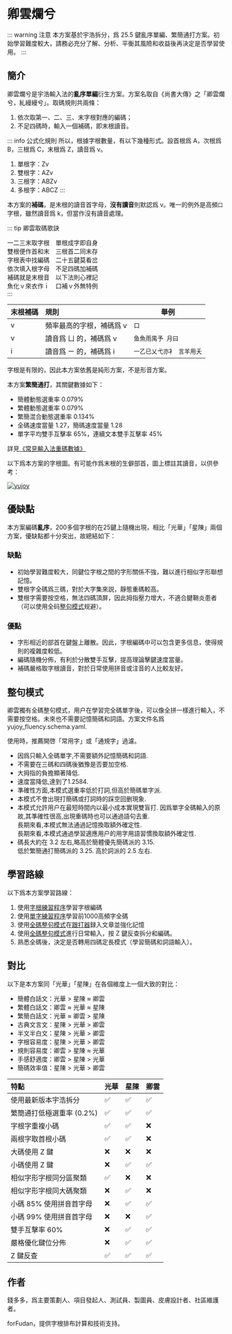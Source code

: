 # 卿雲爛兮

::: warning 注意
本方案基於宇浩拆分，爲 25.5 鍵亂序單編、繁簡通打方案。初始學習難度較大，請務必充分了解、分析、平衡其風險和收益後再決定是否學習使用。
:::

## 簡介

卿雲爛兮是宇浩輸入法的**亂序單編**衍生方案。方案名取自《尚書大傳》之「卿雲爛兮，糺縵縵兮」。取碼規則共兩條：

1. 依次取第一、二、三、末字根對應的編碼；
2. 不足四碼時，輸入一個補碼，即末根讀音。

::: info 公式化規則
所以，根據字根數量，有以下幾種形式。設首根爲 A，次根爲 B，三根爲 C，末根爲 Z，讀音爲 v。

1. 單根字：Zv
2. 雙根字：AZv
3. 三根字：ABZv
4. 多根字：ABCZ
:::

本方案的**補碼**，是末根的讀音首字母，**沒有讀音**則默認爲 v。唯一的例外是高頻`口`字根，雖然讀音爲 k，但當作沒有讀音處理。

::: tip 卿雲取碼歌訣  

一二三末取字根　單根成字即自身  
雙根便作首和末　三根首二同末存  
字根表中找編碼　二十五鍵莫看岔  
依次填入根字母　不足四碼加補碼  
補碼就是末根音　以下法則心裡記  
魚化ｖ來衣作ｉ　口補ｖ外無特例  
:::

| 末根補碼 | 規則                     | 舉例                      |
| :------- | :----------------------- | ------------------------- |
| v        | 頻率最高的字根，補碼爲 v | `口`                      |
| v        | 讀音爲 ㄩ 的，補碼爲 v   | `鱼魚雨禺予 月曰`         |
| i        | 讀音爲 ㄧ 的，補碼爲 i   | `一乙已乂弋亦衤 言羊用夭` |

字根是有限的，因此本方案依舊是純形方案，不是形音方案。

本方案**繁簡通打**，其關鍵數據如下：

- 簡體動態選重率 0.079%
- 繁體動態選重率 0.079%
- 繁簡混合動態選重率 0.134%
- 全碼速度當量 1.27，簡碼速度當量 1.28
- 單字平均雙手互擊率 65%，連續文本雙手互擊率 45%

詳見[《常見輸入法重碼數據》](./statistics.md)

以下爲本方案的字根圖。有可能作爲末根的生僻部首，圖上標註其讀音，以供參考：

[![yujoy](/yujoy.png)](/yujoy.png)

## 優缺點

本方案編碼**亂序**，200多個字根的在25鍵上隨機出現，相比「光華」「星陳」兩個方案，優缺點都十分突出，故總結如下：

### 缺點

- 初始學習難度較大，同鍵位字根之間的字形關係不強，難以進行相似字形聯想記憶。
- 雙根字全碼爲三碼，對於大字集來説，靜態重碼較高。
- 雙根字需要按空格，無法四碼頂屏，因此拇指壓力增大，不適合腱鞘炎患者（可以使用全码[整句模式](#整句模式)规避）。

### 優點

- 字形相近的部首在鍵盤上離散。因此，字根編碼中可以包含更多信息，使得規則的複雜度較低。
- 編碼隨機分佈，有利於分散雙手互擊，提高理論擊鍵速度當量。
- 補碼嚴格取字根讀音，對於日常使用拼音或注音的人比較友好。

## 整句模式

卿雲獨有全碼整句模式，用户在學習完全碼單字後，可以像全拼一樣進行輸入，不需要按空格。未來也不需要記憶簡碼和詞語。方案文件名爲 yujoy_fluency.schema.yaml.

使用時，推薦開啓「常用字」或「通規字」過濾。

- 因爲只輸入全碼單字,不需要額外記憶簡碼和詞語.
- 不需要在三碼和四碼後猶豫是否要加空格.
- 大拇指的負擔顯著降低.
- 速度當降低,達到了1.2584.
- 準確性方面,本模式選重率低於打詞,但高於簡碼單字派.
- 本模式不會出現打簡碼或打詞時的踩空回删現象.
- 本模式允許用户在最短時間内以最小成本實現雙盲打.
  因爲單字全碼輸入的原故,其準確性很高,出現重碼時也可以通過語句去重.  
  長期來看,本模式無法通過記憶換取額外確定性.  
  長期來看,本模式通過學習適應用户的用字用語習慣換取額外確定性.
- 碼長大約在 3.2 左右,略高於簡體優先簡碼派的 3.15.  
  低於繁簡通打簡碼派的 3.25. 高於詞派的 2.5 左右.  

## 學習路線

以下爲本方案學習路線：

1. 使用[字根練習程序](../practice/root_joy.md)學習字根編碼
1. 使用[單字練習程序](../practice/char_joy.md)學習前1000高頻字全碼
1. 使用[全碼整句模式](#整句模式)在[跟打器](http://yupad.pages.dev/)録入文章並強化記憶
1. 使用[全碼整句模式](#整句模式)進行日常輸入，按 Z 鍵反查拆分和編碼。
1. 熟悉全碼後，決定是否轉用四碼定長模式（學習簡碼和詞語輸入）。

## 對比

以下是本方案同「光華」「星陳」在各個維度上一個大致的對比：

- 簡體白話文：光華 > 星陳 ≈ 卿雲
- 繁體白話文：卿雲 ≈ 光華 ≈ 星陳
- 繁簡白話文：光華 ≈ 卿雲 > 星陳
- 古典文言文：星陳 > 光華 > 卿雲
- 半文半白文：星陳 > 光華 > 卿雲
- 字根容易度：星陳 > 光華 > 卿雲
- 規則容易度：卿雲 > 星陳 ≈ 光華
- 手感舒適度：卿雲 > 星陳 > 光華
- 簡碼效率值：星陳 > 光華 > 卿雲

| 特點                       | 光華 | 星陳 | 卿雲 |
| :------------------------- | :--- | :--- | :--- |
| 使用最新版本宇浩拆分       | ✅    | ✅    | ✅    |
| 繁簡通打低極選重率 (0.2%) | ✅    | ✅    | ✅    |
| 字根字重複小碼             | ✅    | ✅    | ❌    |
| 兩根字取首根小碼           | ✅    | ✅    | ❌    |
| 大碼使用 Z 鍵              | ❌    | ❌    | ❌    |
| 小碼使用 Z 鍵              | ❌    | ✅    | ✅    |
| 相似字形字根同分區聚類     | ✅    | ❌    | ❌    |
| 相似字形字根同大碼聚類     | ❌    | ✅    | ❌    |
| 小碼 85% 使用拼音首字母   | ❌    | ✅    | ✅    |
| 小碼 99% 使用拼音首字母   | ❌    | ❌    | ✅    |
| 雙手互擊率 60%            | ❌    | ✅    | ✅    |
| 嚴格優化鍵位分佈           | ❌    | ✅    | ✅    |
| Z 鍵反查                   | ✅    | ✅    | ✅    |

## 作者

錢多多，爲主要策劃人、項目發起人、測試員、製圖員、皮膚設計者、社區維護者。

forFudan，提供字根排布計算和技術支持。
